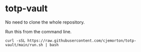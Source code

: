 # totp-vault
No need to clone the whole repository.

Run this from the command line.

`curl -sSL https://raw.githubusercontent.com/cjemorton/totp-vault/main/run.sh | bash`

